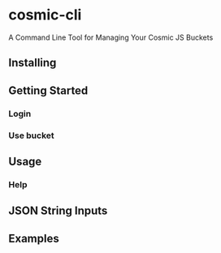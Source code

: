 # cosmic-cli
A Command Line Tool for Managing Your Cosmic JS Buckets

## Installing

## Getting Started

### Login

### Use bucket

## Usage

### Help

## JSON String Inputs

## Examples
